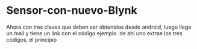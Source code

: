 # Sensor-con-nuevo-Blynk
Ahora con tres claves que deben ser obtenidas desde android, luego llega un mail y tiene un link con el código ejemplo. de ahí uno extrae los tres códigos, el principio
